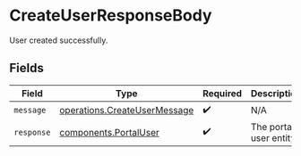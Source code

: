 # CreateUserResponseBody

User created successfully.


## Fields

| Field                                                                        | Type                                                                         | Required                                                                     | Description                                                                  |
| ---------------------------------------------------------------------------- | ---------------------------------------------------------------------------- | ---------------------------------------------------------------------------- | ---------------------------------------------------------------------------- |
| `message`                                                                    | [operations.CreateUserMessage](../../models/operations/createusermessage.md) | :heavy_check_mark:                                                           | N/A                                                                          |
| `response`                                                                   | [components.PortalUser](../../models/shared/portaluser.md)                   | :heavy_check_mark:                                                           | The portal user entity                                                       |